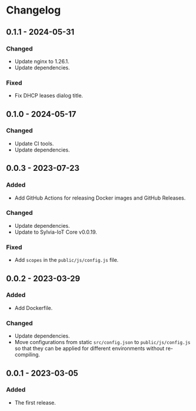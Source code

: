 # Changelog

## 0.1.1 - 2024-05-31

### Changed

- Update nginx to 1.26.1.
- Update dependencies.

### Fixed

- Fix DHCP leases dialog title.

## 0.1.0 - 2024-05-17

### Changed

- Update CI tools.
- Update dependencies.

## 0.0.3 - 2023-07-23

### Added

- Add GitHub Actions for releasing Docker images and GitHub Releases.

### Changed

- Update dependencies.
- Update to Sylvia-IoT Core v0.0.19.

### Fixed

- Add `scopes` in the `public/js/config.js` file.

## 0.0.2 - 2023-03-29

### Added

- Add Dockerfile.

### Changed

- Update dependencies.
- Move configurations from static `src/config.json` to `public/js/config.js` so that they can be applied for different environments without re-compiling.

## 0.0.1 - 2023-03-05

### Added

- The first release.
